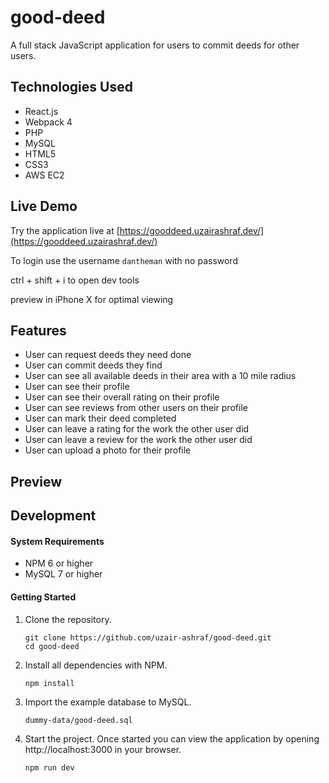 # good-deed

A full stack JavaScript application for users to commit deeds for other users.

## Technologies Used

- React.js
- Webpack 4
- PHP
- MySQL
- HTML5
- CSS3
- AWS EC2

## Live Demo

Try the application live at [https://gooddeed.uzairashraf.dev/](https://gooddeed.uzairashraf.dev/)

To login use the username ```dantheman``` with no password

ctrl + shift + i to open dev tools

preview in iPhone X for optimal viewing

## Features

- User can request deeds they need done
- User can commit deeds they find
- User can see all available deeds in their area with a 10 mile radius
- User can see their profile
- User can see their overall rating on their profile
- User can see reviews from other users on their profile
- User can mark their deed completed
- User can leave a rating for the work the other user did
- User can leave a review for the work the other user did
- User can upload a photo for their profile


## Preview


## Development

#### System Requirements

- NPM 6 or higher
- MySQL 7 or higher

#### Getting Started

1. Clone the repository.

    ```shell
    git clone https://github.com/uzair-ashraf/good-deed.git
    cd good-deed
    ```

1. Install all dependencies with NPM.

    ```shell
    npm install
    ```

1. Import the example database to MySQL.

    ```shell
    dummy-data/good-deed.sql
    ```

1. Start the project. Once started you can view the application by opening http://localhost:3000 in your browser.

    ```shell
    npm run dev
    ```
